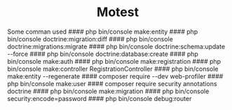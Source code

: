 <h1 align="center"> Motest</h1>
Some comman used
#### php bin/console make:entity
#### php bin/console doctrine:migration:diff
#### php bin/console doctrine:migrations:migrate
#### php bin/console doctrine:schema:update --force
#### php bin/console doctrine:database:create
#### php bin/console make:auth
#### php bin/console make:registration
#### php bin/console make:controller RegistrationController
#### php bin/console make:entity --regenerate
#### composer require --dev web-profiler
#### php bin/console make:user
#### composer require security annotations doctrine
#### php bin/console make:migration
#### php bin/console security:encode=password
#### php bin/console debug:router